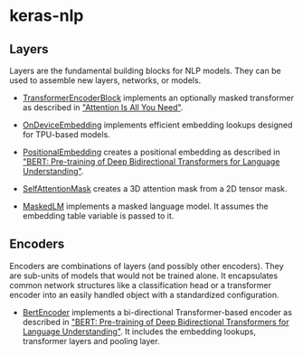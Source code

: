 # keras-nlp

## Layers

Layers are the fundamental building blocks for NLP models. They can be used to
assemble new layers, networks, or models.

*   [TransformerEncoderBlock](https://github.com/keras-team/keras-nlp/blob/master/keras_nlp/layers/transformer_encoder_block.py) implements
    an optionally masked transformer as described in
    ["Attention Is All You Need"](https://arxiv.org/abs/1706.03762).

*   [OnDeviceEmbedding](https://github.com/keras-team/keras-nlp/blob/master/keras_nlp/layers/on_device_embedding.py) implements efficient
    embedding lookups designed for TPU-based models.

*   [PositionalEmbedding](https://github.com/keras-team/keras-nlp/blob/master/keras_nlp/layers/position_embedding.py) creates a positional
    embedding as described in ["BERT: Pre-training of Deep Bidirectional
    Transformers for Language Understanding"](https://arxiv.org/abs/1810.04805).

*   [SelfAttentionMask](https://github.com/keras-team/keras-nlp/blob/master/keras_nlp/layers/self_attention_mask.py) creates a 3D attention
    mask from a 2D tensor mask.

*   [MaskedLM](https://github.com/keras-team/keras-nlp/blob/master/keras_nlp/layers/masked_lm.py) implements a masked language model. It
    assumes the embedding table variable is passed to it.


## Encoders

Encoders are combinations of layers (and possibly other encoders). They are
sub-units of models that would not be trained alone. It encapsulates common
network structures like a classification head or a transformer encoder into an
easily handled object with a standardized configuration.

*   [BertEncoder](encoders/bert_encoder.py) implements a bi-directional
    Transformer-based encoder as described in
    ["BERT: Pre-training of Deep Bidirectional Transformers for Language
    Understanding"](https://arxiv.org/abs/1810.04805). It includes the embedding
    lookups, transformer layers and pooling layer.
